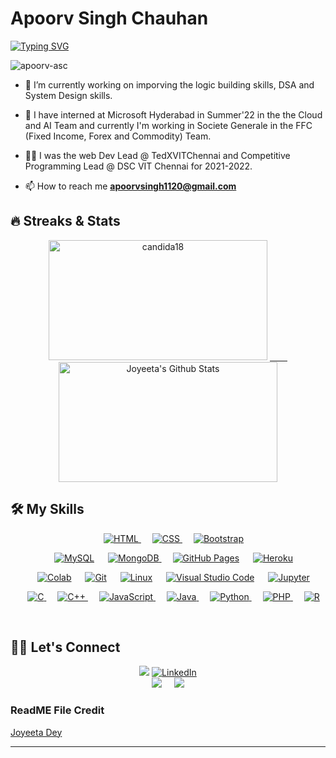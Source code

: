 
<h1>Apoorv Singh Chauhan </h1>

<p align="left">
    <a href="https://git.io/typing-svg"><img src="https://readme-typing-svg.demolab.com?font=Roboto&weight=600&size=24&pause=1000&width=435&lines=B.Tech+CSE+Undergraduate+%40+VITC;Web+Developer;Competitive+Programmer" alt="Typing SVG" /></a>
</p>

<p align="left"> <img src="https://komarev.com/ghpvc/?username=apoorv-asc&label=Profile%20views&color=0e75b6&style=flat" alt="apoorv-asc" /> </p>

- 🔭 I’m currently working on imporving the logic building skills, DSA and System Design skills.

- 🌱 I have interned at Microsoft Hyderabad in Summer'22 in the the Cloud and AI Team and currently I'm working in Societe Generale in the FFC (Fixed Income, Forex and Commodity) Team.

- 👨‍🏫 I was the web Dev Lead @ TedXVITChennai and Competitive Programming Lead @ DSC VIT Chennai for 2021-2022.

- 📫 How to reach me **apoorvsingh1120@gmail.com**


## 🔥 Streaks & Stats



<p align="center"><img src="https://github-readme-streak-stats.herokuapp.com/?user=apoorv-asc&theme=algolia" alt="candida18" width="350" height="192px"/>
    <a href="https://github.com/anuraghazra/github-readme-stats"> &emsp;&emsp;
     <img alt="Joyeeta's Github Stats" src="https://github-readme-stats.vercel.app/api?username=apoorv-asc&show_icons=true&count_private=true&theme=algolia" width="350" height="192px"/></a>
</p>


## 🛠️ My Skills

<p align="center"> 
  &emsp; 
  <a href="https://www.w3.org/html/" target="_blank"> 
   <img alt="HTML" src="https://img.shields.io/badge/HTML5%20-%23E34F26.svg?logo=html5&logoColor=white">
  </a>   
  &emsp;
  <a href="https://www.w3schools.com/css/" target="_blank">
    <img alt="CSS" src="https://img.shields.io/badge/CSS%20-%231572B6.svg?logo=css3&logoColor=white">
  </a> 
   &emsp;
  <a href="https://getbootstrap.com" target="_blank"> 
    <img alt="Bootstrap" src="https://img.shields.io/badge/Bootstrap-%23563D7C.svg?style=flat&logo=bootstrap&logoColor=white"/>
  </a>
</p>
<p align="center">
  &emsp;
    <a href="https://www.mysql.com/"><img alt="MySQL" src="https://img.shields.io/badge/MySQL-%2300f.svg?style=flat&llogo=mysql&logoColor=white"></a>
 &emsp;
 <a href="https://www.mongodb.com" target="_blank"> 
   <img alt="MongoDB" src="https://img.shields.io/badge/MongoDB-%234ea94b.svg?style=flat&logo=mongodb&logoColor=white"/>
  </a>
  &emsp;
    <a href="https://www.github.com"><img alt="GitHub Pages" src="https://img.shields.io/badge/GitHub%20Pages-%23327FC7.svg?style=flat&llogo=github&logoColor=white"></a>
  &emsp;
    <a href="https://www.heroku.com/"><img alt="Heroku" src="https://img.shields.io/badge/Heroku%20-%23430098.svg?logo=heroku&logoColor=white"></a>  
 </p>
 <p align="center">
  &emsp;
    <a href="#"><img alt="Colab" src="https://img.shields.io/badge/Colab-00b56a.svg?logo=google-colab&logoColor=white"></a>
  &emsp;
    <a href="#"><img alt="Git" src="https://img.shields.io/badge/Git%20-%23F05033.svg?logo=git&logoColor=white"></a>
  &emsp;
    <a href="#"><img alt="Linux" src="https://img.shields.io/badge/Linux-FCC624?style=flat&logo=linux&logoColor=black"></a>
  &emsp;
    <a href="#"><img alt="Visual Studio Code" src="https://img.shields.io/badge/Visual%20Studio%20Code-0078d7.svg?logo=visual-studio-code&logoColor=white"></a>
  &emsp;
    <a href="#"><img alt="Jupyter" src="https://img.shields.io/badge/Jupyter%20-%23F37626.svg?logo=Jupyter&logoColor=white"></a>
</p>
<p align="center"> 
  &emsp; 
  <a href="https://www.cprogramming.com/" target="_blank"> 
    <img alt="C" src="https://img.shields.io/badge/C%20-%232370ED.svg?logo=c&logoColor=white">
  </a> 
  &emsp;
  <a href="https://www.w3schools.com/cpp/" target="_blank"> 
    <img alt="C++" src="https://img.shields.io/badge/C++%20-%2300599C.svg?logo=c%2B%2B&logoColor=white">
  </a> 
  &emsp;
  <a href="https://developer.mozilla.org/en-US/docs/Web/JavaScript" target="_blank"> 
     <img alt="JavaScript" src="https://img.shields.io/badge/JavaScript%20-%23F7DF1E.svg?logo=javascript&logoColor=black">
   </a>
  &emsp;
  <a href="https://www.java.com" target="_blank"> 
    <img alt="Java" src="https://img.shields.io/badge/Java-%23007396.svg?logo=java&logoColor=white">
  </a>
  &emsp;
   <a href="https://www.python.org" target="_blank">
    <img alt="Python" src="https://img.shields.io/badge/Python%20-%2314354C.svg?logo=python&logoColor=white">
  </a>
  &emsp;
  <a href="https://www.php.net/">
    <img alt="PHP" src="https://img.shields.io/badge/PHP-%23777BB4.svg?logo=php&logoColor=white"/>
  </a>
  &emsp;
  <a href="https://www.php.net/">
    <img alt="R" src="https://img.shields.io/badge/r-%23276DC3.svg?style=flat&logo=r&logoColor=white"/>
  </a>
</p>

<br/>

## 🙋‍♀️ Let's Connect
<p align="center">  
	<a href="https://github.com/apoorv-asc"><img src="https://img.icons8.com/glyph-neue/64/000000/github.png"/></a>
	<a href="https://www.linkedin.com/in/apoorv-singh-chauhan/"><img src="https://img.icons8.com/nolan/64/linkedin-circled.png" alt="LinkedIn"/> </a>
    <br>
    <a href="mailto:apoorvsingh1120@gmail.com"><img src="https://img.icons8.com/color/48/null/gmail--v1.png"/></a>
    &nbsp;&nbsp;&nbsp;
	<a href="https://www.instagram.com/apoorv_singh_chauhan_/"><img src="https://img.icons8.com/color/48/null/instagram-new--v1.png"/></a>
	
</p>

<h3>ReadME File Credit</h3>
<a href="https://github.com/joyeetadey">Joyeeta Dey</h3>
<hr/>




